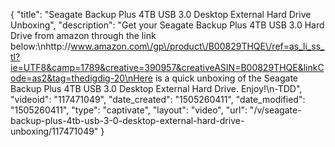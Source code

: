 {
    "title": "Seagate Backup Plus 4TB USB 3.0 Desktop External Hard Drive Unboxing",
    "description": "Get your Seagate Backup Plus 4TB USB 3.0 Hard Drive from amazon through the link below:\nhttp:\/\/www.amazon.com\/gp\/product\/B00829THQE\/ref=as_li_ss_tl?ie=UTF8&camp=1789&creative=390957&creativeASIN=B00829THQE&linkCode=as2&tag=thedigdig-20\nHere is a quick unboxing of the Seagate Backup Plus 4TB USB 3.0 Desktop External Hard Drive. Enjoy!\n-TDD",
    "videoid": "117471049",
    "date_created": "1505260411",
    "date_modified": "1505260411",
    "type": "captivate",
    "layout": "video",
    "url": "\/v\/seagate-backup-plus-4tb-usb-3-0-desktop-external-hard-drive-unboxing\/117471049"
}